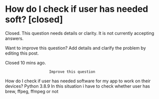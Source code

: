 
# How do I check if user has needed soft? [closed]







Closed. This question needs details or clarity. It is not currently accepting answers.
                        
                    










Want to improve this question? Add details and clarify the problem by editing this post.


Closed 10 mins ago.







                        Improve this question
                    



How do I check if user has needed software for my app to work on their devices?
Python 3.8.9
In this situation i have to check whether user has brew, ffpeg, ffmpeg or not

        